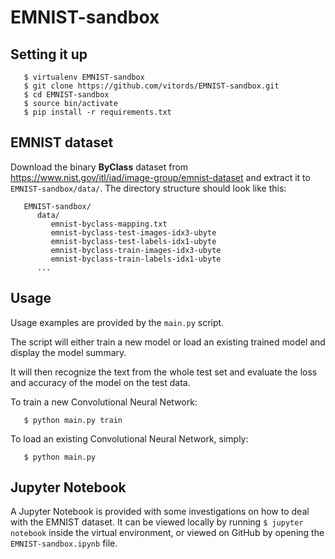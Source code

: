 # EMNIST-sandbox


## Setting it up
```
   $ virtualenv EMNIST-sandbox
   $ git clone https://github.com/vitords/EMNIST-sandbox.git
   $ cd EMNIST-sandbox
   $ source bin/activate
   $ pip install -r requirements.txt
```

## EMNIST dataset

Download the binary **ByClass** dataset from https://www.nist.gov/itl/iad/image-group/emnist-dataset and extract it to `EMNIST-sandbox/data/`. The directory structure should look like this:
```
   EMNIST-sandbox/
      data/
         emnist-byclass-mapping.txt
         emnist-byclass-test-images-idx3-ubyte
         emnist-byclass-test-labels-idx1-ubyte
         emnist-byclass-train-images-idx3-ubyte
         emnist-byclass-train-labels-idx1-ubyte
      ...
```

## Usage
Usage examples are provided by the `main.py` script.

The script will either train a new model or load an existing trained model and display the model summary. 

It will then recognize the text from the whole test set and evaluate the loss and accuracy of the model on the test data.

To train a new Convolutional Neural Network:
```
   $ python main.py train
```
To load an existing Convolutional Neural Network, simply:
```
   $ python main.py
```

## Jupyter Notebook

A Jupyter Notebook is provided with some investigations on how to deal with the EMNIST dataset. It can be viewed locally by running `$ jupyter notebook` inside the virtual environment, or viewed on GitHub by opening the `EMNIST-sandbox.ipynb` file.
